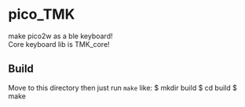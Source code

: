 # pico_TMK
make pico2w as a ble keyboard!<br>
Core keyboard lib is TMK_core!

## Build
Move to this directory then just run `make` like:
    $ mkdir build 
    $ cd build
    $ make
